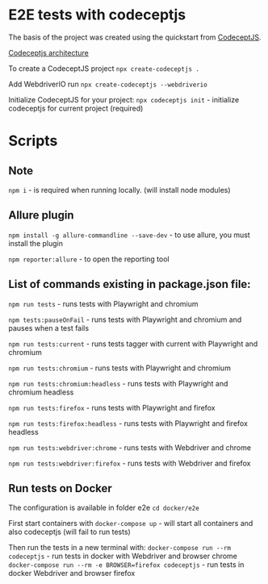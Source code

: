 # E2E tests with codeceptjs

The basis of the project was created using the quickstart from [CodeceptJS](https://codecept.io/quickstart/).

[Codeceptjs architecture](https://codecept.io/basics/#architecture)

To create a CodeceptJS project
`npx create-codeceptjs .`

Add WebdriverIO run
`npx create-codeceptjs --webdriverio`

Initialize CodeceptJS for your project:
`npx codeceptjs init` - initialize codeceptjs for current project (required)

# Scripts

## Note

`npm i` - is required when running locally. (will install node modules)

## Allure plugin

`npm install -g allure-commandline --save-dev` - to use allure, you must install the plugin

`npm reporter:allure` - to open the reporting tool

## List of commands existing in package.json file:

`npm run tests` - runs tests with Playwright and chromium

`npm tests:pauseOnFail` - runs tests with Playwright and chromium and pauses when a test fails

`npm run tests:current` - runs tests tagger with current with Playwright and chromium

`npm run tests:chromium` - runs tests with Playwright and chromium

`npm run tests:chromium:headless` - runs tests with Playwright and chromium headless

`npm run tests:firefox` - runs tests with Playwright and firefox

`npm run tests:firefox:headless` - runs tests with Playwright and firefox headless

`npm run tests:webdriver:chrome` - runs tests with Webdriver and chrome

`npm run tests:webdriver:firefox` - runs tests with Webdriver and firefox

## Run tests on Docker

The configuration is available in folder e2e
`cd docker/e2e`

First start containers with
`docker-compose up` - will start all containers and also codeceptjs (will fail to run tests)

Then run the tests in a new terminal with:
`docker-compose run --rm codeceptjs` - run tests in docker with Webdriver and browser chrome
`docker-compose run --rm -e BROWSER=firefox codeceptjs` - run tests in docker Webdriver and browser firefox
